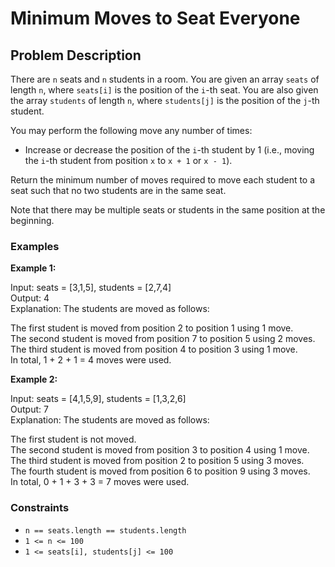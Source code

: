 # Minimum Moves to Seat Everyone

## Problem Description

There are `n` seats and `n` students in a room. You are given an array `seats` of length `n`, where `seats[i]` is the position of the `i`-th seat. You are also given the array `students` of length `n`, where `students[j]` is the position of the `j`-th student.

You may perform the following move any number of times:

- Increase or decrease the position of the `i`-th student by 1 (i.e., moving the `i`-th student from position `x` to `x + 1` or `x - 1`).

Return the minimum number of moves required to move each student to a seat such that no two students are in the same seat.

Note that there may be multiple seats or students in the same position at the beginning.

### Examples

**Example 1:**

Input: seats = [3,1,5], students = [2,7,4] <br>
Output: 4 <br>
Explanation: The students are moved as follows: <br>

The first student is moved from position 2 to position 1 using 1 move. <br>
The second student is moved from position 7 to position 5 using 2 moves. <br>
The third student is moved from position 4 to position 3 using 1 move. <br>
In total, 1 + 2 + 1 = 4 moves were used. <br>



**Example 2:**

Input: seats = [4,1,5,9], students = [1,3,2,6] <br>
Output: 7 <br>
Explanation: The students are moved as follows: <br>

The first student is not moved. <br>
The second student is moved from position 3 to position 4 using 1 move. <br>
The third student is moved from position 2 to position 5 using 3 moves. <br>
The fourth student is moved from position 6 to position 9 using 3 moves. <br>
In total, 0 + 1 + 3 + 3 = 7 moves were used.



### Constraints

- `n == seats.length == students.length`
- `1 <= n <= 100`
- `1 <= seats[i], students[j] <= 100`
